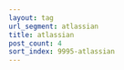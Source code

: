 ```yaml
---
layout: tag
url_segment: atlassian
title: atlassian
post_count: 4
sort_index: 9995-atlassian
---
```

